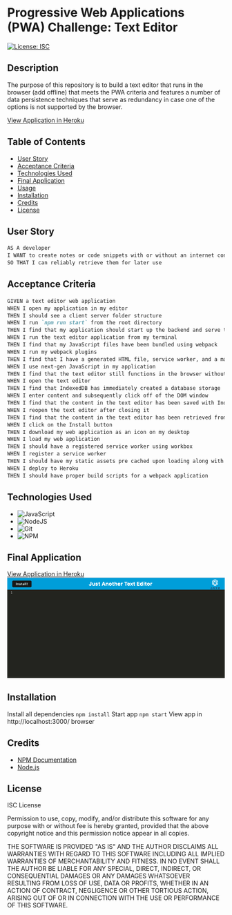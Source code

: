 # Progressive Web Applications (PWA) Challenge: Text Editor

[![License: ISC](https://img.shields.io/badge/License-ISC-blue.svg)](https://opensource.org/licenses/ISC)

## Description
The purpose of this repository is to build a text editor that runs in the browser (add offline) that meets the PWA criteria and features a number of data persistence techniques that serve as redundancy in case one of the options is not supported by the browser. 

[View Application in Heroku](https://text-editor110.herokuapp.com/)

## Table of Contents 
- [User Story](#user-story)
- [Acceptance Criteria](#acceptance-criteria)
- [Technologies Used](#technologies-used)
- [Final Application](#final-application)
- [Usage](#usage)
- [Installation](#installation)
- [Credits](#credits)
- [License](#license)

## User Story
```md
AS A developer
I WANT to create notes or code snippets with or without an internet connection
SO THAT I can reliably retrieve them for later use
```

## Acceptance Criteria
```md
GIVEN a text editor web application
WHEN I open my application in my editor
THEN I should see a client server folder structure
WHEN I run `npm run start` from the root directory
THEN I find that my application should start up the backend and serve the client
WHEN I run the text editor application from my terminal
THEN I find that my JavaScript files have been bundled using webpack
WHEN I run my webpack plugins
THEN I find that I have a generated HTML file, service worker, and a manifest file
WHEN I use next-gen JavaScript in my application
THEN I find that the text editor still functions in the browser without errors
WHEN I open the text editor
THEN I find that IndexedDB has immediately created a database storage
WHEN I enter content and subsequently click off of the DOM window
THEN I find that the content in the text editor has been saved with IndexedDB
WHEN I reopen the text editor after closing it
THEN I find that the content in the text editor has been retrieved from our IndexedDB
WHEN I click on the Install button
THEN I download my web application as an icon on my desktop
WHEN I load my web application
THEN I should have a registered service worker using workbox
WHEN I register a service worker
THEN I should have my static assets pre cached upon loading along with subsequent pages and static assets
WHEN I deploy to Heroku
THEN I should have proper build scripts for a webpack application
```

## Technologies Used
* ![JavaScript](https://img.shields.io/badge/javascript-%23323330.svg?style=for-the-badge&logo=javascript&logoColor=%23F7DF1E)
* ![NodeJS](https://img.shields.io/badge/node.js-6DA55F?style=for-the-badge&logo=node.js&logoColor=white)
* ![Git](https://img.shields.io/badge/git-%23F05033.svg?style=for-the-badge&logo=git&logoColor=white)
* ![NPM](https://img.shields.io/badge/NPM-%23000000.svg?style=for-the-badge&logo=npm&logoColor=white)

## Final Application
[View Application in Heroku](https://text-editor110.herokuapp.com/)
![Screenshot of App](./client/dist/assets/screenshot.png)

## Installation 
Install all dependencies `npm install`
Start app `npm start` 
View app in http://localhost:3000/ browser

## Credits
* [NPM Documentation](https://www.npmjs.com/)
* [Node.js](https://nodejs.org/en/) 

## License 
ISC License

Permission to use, copy, modify, and/or distribute this software for any purpose with or without fee is hereby granted, provided that the above copyright notice and this permission notice appear in all copies.

THE SOFTWARE IS PROVIDED "AS IS" AND THE AUTHOR DISCLAIMS ALL WARRANTIES WITH REGARD TO THIS SOFTWARE INCLUDING ALL IMPLIED WARRANTIES OF MERCHANTABILITY AND FITNESS. IN NO EVENT SHALL THE AUTHOR BE LIABLE FOR ANY SPECIAL, DIRECT, INDIRECT, OR CONSEQUENTIAL DAMAGES OR ANY DAMAGES WHATSOEVER RESULTING FROM LOSS OF USE, DATA OR PROFITS, WHETHER IN AN ACTION OF CONTRACT, NEGLIGENCE OR OTHER TORTIOUS ACTION, ARISING OUT OF OR IN CONNECTION WITH THE USE OR PERFORMANCE OF THIS SOFTWARE.